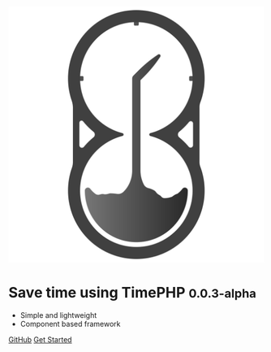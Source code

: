 ![logo](_media/logo_solo.svg)

# Save time using TimePHP <small>0.0.3-alpha</small>

<!-- > Save time using TimePHP. -->

- Simple and lightweight
- Component based framework
<!-- - Built-in CLI -->

[GitHub](https://github.com/TimePHP-org/TimePHP)
[Get Started](#introduction-to-the-timephp-framework)